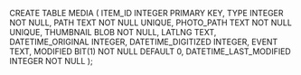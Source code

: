 CREATE TABLE MEDIA (
  ITEM_ID INTEGER PRIMARY KEY,
  TYPE INTEGER NOT NULL,
  PATH TEXT NOT NULL UNIQUE,
  PHOTO_PATH TEXT NOT NULL UNIQUE,
  THUMBNAIL BLOB NOT NULL,
  LATLNG TEXT,
  DATETIME_ORIGINAL INTEGER,
  DATETIME_DIGITIZED INTEGER,
  EVENT TEXT,
  MODIFIED BIT(1) NOT NULL DEFAULT 0,
  DATETIME_LAST_MODIFIED INTEGER NOT NULL
);

